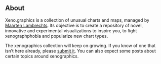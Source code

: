 ## About

Xeno.graphics is a collection of unusual charts and maps, managed by
[Maarten Lambrechts](http://www.maartenlambrechts.com/). Its objective is to
create a repository of novel, innovative and experimental visualizations to
inspire you, to fight xenographphobia and popularize new chart types.

The xenographics collection will keep on growing. If you know of one that isn’t
here already, please [submit it](http://xeno.graphics/submit/). You can also
expect some posts about certain topics around xenographics.
